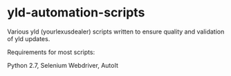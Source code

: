 # yld-automation-scripts
Various yld (yourlexusdealer) scripts written to ensure quality and validation of yld updates.

Requirements for most scripts:

Python 2.7, Selenium Webdriver, AutoIt
